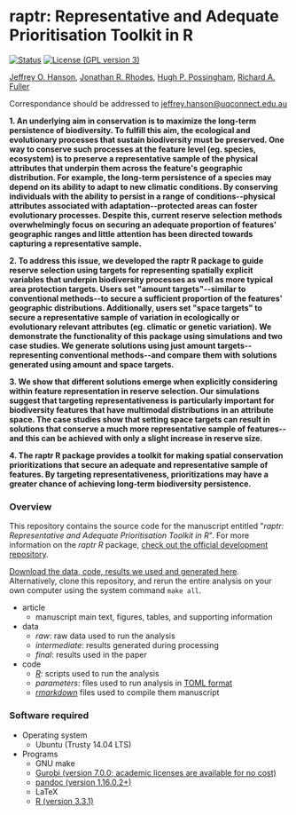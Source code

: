 raptr: Representative and Adequate Prioritisation Toolkit in R
==============================================================
[![Status](https://img.shields.io/badge/status-in%20prep-red.svg?style=flat-square)]()
[![License (GPL version 3)](https://img.shields.io/badge/license-GNU%20GPL%20version%203-brightgreen.svg?style=flat-square)](http://opensource.org/licenses/GPL-3.0)

[Jeffrey O. Hanson](http://www.jeffrey-hanson.com), [Jonathan R. Rhodes](https://rhodesconservation.com/people/jonathan-rhodes/), [Hugh P. Possingham](http://www.possinghamlab.org/people-new/all-lab-members/570-hugh-possingham.html), [Richard A. Fuller](https://www.fullerlab.org/drrichardfuller/)

Correspondance should be addressed to [jeffrey.hanson@uqconnect.edu.au](mailto:jeffrey.hanson@uqconnect.edu.au)

**1. An underlying aim in conservation is to maximize the long-term persistence of biodiversity. To fulfill this aim, the ecological and evolutionary processes that sustain biodiversity must be preserved. One way to conserve such processes at the feature level (eg. species, ecosystem) is to preserve a representative sample of the physical attributes that underpin them across the feature's geographic distribution. For example, the long-term persistence of a species may depend on its ability to adapt to new climatic conditions. By conserving individuals with the ability to persist in a range of conditions--physical attributes associated with adaptation--protected areas can foster evolutionary processes. Despite this, current reserve selection methods overwhelmingly focus on securing an adequate proportion of features' geographic ranges and little attention has been directed towards capturing a representative sample.**

**2. To address this issue, we developed the raptr R package to guide reserve selection using targets for representing spatially explicit variables that underpin biodiversity processes as well as more typical area protection targets. Users set "amount targets"--similar to conventional methods--to secure a sufficient proportion of the features' geographic distributions. Additionally, users set "space targets" to secure a representative sample of variation in ecologically or evolutionary relevant attributes (eg. climatic or genetic variation). We demonstrate the functionality of this package using simulations and two case studies. We generate solutions using just amount targets--representing conventional methods--and compare them with solutions generated using amount and space targets.**

**3. We show that different solutions emerge when explicitly considering within feature representation in reserve selection. Our simulations suggest that targeting representativeness is particularly important for biodiversity features that have multimodal distributions in an attribute space. The case studies show that setting space targets can result in solutions that conserve a much more representative sample of features--and this can be achieved with only a slight increase in reserve size.**

**4. The raptr R package provides a toolkit for making spatial conservation prioritizations that secure an adequate and representative sample of features. By targeting representativeness, prioritizations may have a greater chance of achieving long-term biodiversity persistence.**

### Overview

This repository contains the source code for the manuscript entitled "_raptr: Representative and Adequate Prioritisation Toolkit in R_". For more information on the _raptr R_ package, [check out the official development repository](http://www.github.com/jeffreyhanson/raptr). 

[Download the data, code, results we used and generated here](https://github.com/jeffreyhanson/raptr-manuscript/releases/latest). Alternatively, clone this repository, and rerun the entire analysis on your own computer using the system command `make all`. 

* article
	+ manuscript main text, figures, tables, and supporting information
* data
	+ _raw_: raw data used to run the analysis
	+ _intermediate_: results generated during processing
	+ _final_: results used in the paper
* code
	+ [_R_](https://www.r-project.org): scripts used to run the analysis 
	+ _parameters_: files used to run analysis in [TOML format](https://github.com/toml-lang/toml)
	+ [_rmarkdown_](https://wwww.rmarkdown.rstudio.com) files used to compile them manuscript

### Software required

* Operating system
	+ Ubuntu (Trusty 14.04 LTS)
* Programs
	+ GNU make
	+ [Gurobi (version 7.0.0; academic licenses are available for no cost)](http://www.gurobi.com/)
	+ [pandoc (version 1.16.0.2+)](https://github.com/jgm/pandoc/releases)
	+ LaTeX
	+ [R (version 3.3.1)](https://www.r-project.org)
